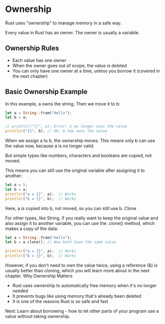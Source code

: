 # Ownership

Rust uses "ownership" to manage memory in a safe way.

Every value in Rust has an owner. The owner is usually a variable.

## Ownership Rules

- Each value has one owner
- When the owner goes out of scope, the value is deleted
- You can only have one owner at a time, unless you borrow it (covered in the next chapter)

## Basic Ownership Example

In this example, a owns the string. Then we move it to b:

```rust  
let a = String::from("Hello");
let b = a;

// println!("{}", a); Error: a no longer owns the value
println!("{}", b); // Ok: b now owns the value
```

When we assign a to b, the ownership moves. This means only b can use the value now, because a is no longer valid.

But simple types like numbers, characters and booleans are copied, not moved.

This means you can still use the original variable after assigning it to another:

```rust  
let a = 5;
let b = a;
println!("a = {}", a);  // Works
println!("b = {}", b);  // Works
```

Here, a is copied into b, not moved, so you can still use b.
Clone

For other types, like String, if you really want to keep the original value and also assign it to another variable, you can use the .clone() method, which makes a copy of the data:

```rust  
let a = String::from("Hello");
let b = a.clone(); // Now both have the same value

println!("a = {}", a);  // Works
println!("b = {}", b);  // Works
```

However, if you don't need to own the value twice, using a reference (&) is usually better than cloning, which you will learn more about in the next chapter.
Why Ownership Matters

- Rust uses ownership to automatically free memory when it's no longer needed
- It prevents bugs like using memory that's already been deleted
- It is one of the reasons Rust is so safe and fast

Next: Learn about borrowing - how to let other parts of your program use a value without taking ownership.  
